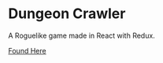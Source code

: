 # Dungeon Crawler

A Roguelike game made in React with Redux.

[Found Here](http://joshuahenson.github.io/dungeonCrawler/)

